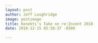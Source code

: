 ```yaml
---
layout: post
author: Jeff Loughridge
image: postimage
title: Konekti's Take on re:Invent 2018
date: 2018-12-15 05:58:37 -0500

---
```

